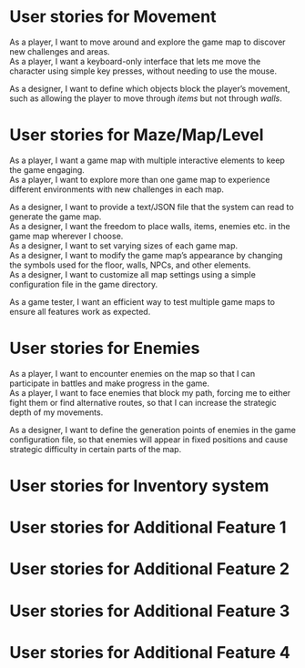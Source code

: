 # User stories for Movement
As a player, I want to move around and explore the game map to discover new challenges and areas.<br>
As a player, I want a keyboard-only interface that lets me move the character using simple key presses, without needing to use the mouse.<br>

As a designer, I want to define which objects block the player’s movement, such as allowing the player to move through *items* but not through *walls*.<br>

# User stories for Maze/Map/Level
As a player, I want a game map with multiple interactive elements to keep the game engaging.<br>
As a player, I want to explore more than one game map to experience different environments with new challenges in each map.<br>

As a designer, I want to provide a text/JSON file that the system can read to generate the game map.<br>
As a designer, I want the freedom to place walls, items, enemies etc. in the game map wherever I choose.<br>
As a designer, I want to set varying sizes of each game map.<br>
As a designer, I want to modify the game map’s appearance by changing the symbols used for the floor, walls, NPCs, and other elements.<br>
As a designer, I want to customize all map settings using a simple configuration file in the game directory.<br>

As a game tester, I want an efficient way to test multiple game maps to ensure all features work as expected.<br>

# User stories for Enemies
As a player, I want to encounter enemies on the map so that I can participate in battles and make progress in the game.<br>
As a player, I want to face enemies that block my path, forcing me to either fight them or find alternative routes, so that I can increase the strategic depth of my movements.<br>

As a designer, I want to define the generation points of enemies in the game configuration file, so that enemies will appear in fixed positions and cause strategic difficulty in certain parts of the map.<br>

# User stories for Inventory system

# User stories for Additional Feature 1

# User stories for Additional Feature 2

# User stories for Additional Feature 3

# User stories for Additional Feature 4
